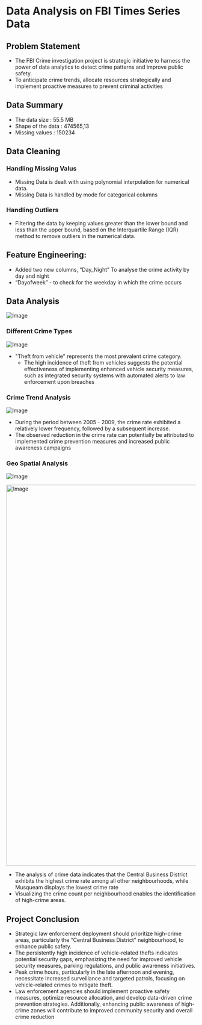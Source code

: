 # Data Analysis on FBI Times Series Data

## Problem Statement

* The FBI Crime investigation project is strategic initiative to harness the power of data analytics to detect crime patterns and improve public safety.
* To anticipate crime trends, allocate resources strategically and implement proactive measures to prevent criminal activities

## Data Summary
 * The data size : 55.5 MB
 * Shape of the data : 474565,13 
 * Missing values : 150234

## Data Cleaning 

### Handling Missing Valus

* Missing Data is dealt with using polynomial interpolation for numerical data.
* Missing Data is handled by mode for categorical columns

### Handling Outliers 

* Filtering the data by keeping values greater than the lower bound and less than the upper bound, based on the Interquartile Range (IQR) method to remove outliers in the numerical data.

## Feature Engineering:
* Added two new columns, “Day_Night” To analyse the crime activity by day and night
*  “Dayofweek” - to check for the weekday in which the crime occurs

## Data Analysis

![Image](https://github.com/user-attachments/assets/a3ae1533-9397-4925-aa6c-3e8a5e93c504)


 ### Different Crime Types
 

 ![Image](https://github.com/user-attachments/assets/c9bc3d9a-f84e-4e98-ac3f-17ca5e011301)


 * "Theft from vehicle" represents the most prevalent crime category.
	* The high incidence of theft from vehicles suggests the potential effectiveness of implementing enhanced vehicle security measures, such as integrated security systems with automated alerts to law enforcement upon breaches


### Crime Trend Analysis 



![Image](https://github.com/user-attachments/assets/fd80b376-b528-4b25-be03-48dfc9cae828)

*	During the period between 2005 - 2009, the crime rate exhibited a relatively lower frequency, followed by a subsequent increase.
*	The observed reduction in the crime rate can potentially be attributed to implemented crime prevention measures and increased public awareness campaigns


### Geo Spatial Analysis

![Image](https://github.com/user-attachments/assets/f10a7965-91df-41ce-a84b-0d28c76cdda4)



<img width="1012" alt="Image" src="https://github.com/user-attachments/assets/92310454-41e0-459c-80cc-fbda3f0f06b2" />


*	The analysis of crime data indicates that the Central Business District exhibits the highest crime rate among all other neighbourhoods, while Musqueam displays the lowest crime rate
*	Visualizing the crime count per neighbourhood enables the identification of high-crime areas.

## Project Conclusion

* Strategic law enforcement deployment should prioritize high-crime areas, particularly the “Central Business District” neighbourhood, to enhance public safety.
* The persistently high incidence of vehicle-related thefts indicates potential security gaps, emphasizing the need for improved vehicle security measures, parking regulations, and public awareness initiatives.
* Peak crime hours, particularly in the late afternoon and evening, necessitate increased surveillance and targeted patrols, focusing on vehicle-related crimes to mitigate theft.
* Law enforcement agencies should implement proactive safety measures, optimize resource allocation, and develop data-driven crime prevention strategies. Additionally, enhancing public awareness of high-crime zones will contribute to improved community security and overall crime reduction


